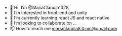 - 👋 Hi, I’m @MariaClaudia1328
- 👀 I’m interested in front-end and unity
- 🌱 I’m currently learning react JS and react native
- 💞️ I’m looking to collaborate on ...
- 📫 How to reach me mariaclaudia8.0.mc@gmail.com

<!---
MariaClaudia1328/MariaClaudia1328 is a ✨ special ✨ repository because its `README.md` (this file) appears on your GitHub profile.
You can click the Preview link to take a look at your changes.
--->
